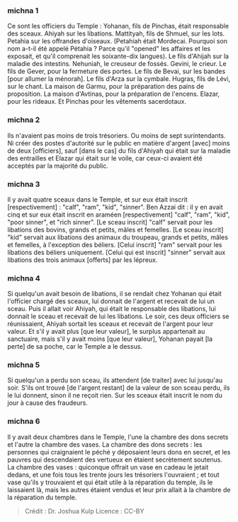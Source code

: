 
### michna 1
Ce sont les officiers du Temple : Yohanan, fils de Pinchas, était responsable des sceaux. Ahiyah sur les libations. Mattityah, fils de Shmuel, sur les lots. Petahia sur les offrandes d'oiseaux. (Petahiah était Mordecai. Pourquoi son nom a-t-il été appelé Pétahia ? Parce qu'il "opened" les affaires et les exposait, et qu'il comprenait les soixante-dix langues). Le fils d'Ahijah sur la maladie des intestins. Nehuniah, le creuseur de fossés. Gevini, le crieur. Le fils de Gever, pour la fermeture des portes. Le fils de Bevai, sur les bandes [pour allumer la ménorah]. Le fils d'Arza sur la cymbale. Hugras, fils de Lévi, sur le chant. La maison de Garmu, pour la préparation des pains de proposition. La maison d'Avtinas, pour la préparation de l'encens. Elazar, pour les rideaux. Et Pinchas pour les vêtements sacerdotaux.

### michna 2
Ils n'avaient pas moins de trois trésoriers. Ou moins de sept surintendants. Ni créer des postes d'autorité sur le public en matière d'argent [avec] moins de deux [officiers], sauf [dans le cas] du fils d'Ahiyah qui était sur la maladie des entrailles et Elazar qui était sur le voile, car ceux-ci avaient été acceptés par la majorité du public.

### michna 3
Il y avait quatre sceaux dans le Temple, et sur eux était inscrit [respectivement] : "calf", "ram", "kid", "sinner". Ben Azzai dit : il y en avait cinq et sur eux était inscrit en araméen [respectivement] "calf", "ram", "kid", "poor sinner", et "rich sinner". [Le sceau inscrit] "calf" servait pour les libations des bovins, grands et petits, mâles et femelles. [Le sceau inscrit] "kid" servait aux libations des animaux du troupeau, grands et petits, mâles et femelles, à l'exception des béliers. [Celui inscrit] "ram" servait pour les libations des béliers uniquement. [Celui qui est inscrit] "sinner" servait aux libations des trois animaux [offerts] par les lépreux.

### michna 4
Si quelqu'un avait besoin de libations, il se rendait chez Yohanan qui était l'officier chargé des sceaux, lui donnait de l'argent et recevait de lui un sceau. Puis il allait voir Ahiyah, qui était le responsable des libations, lui donnait le sceau et recevait de lui les libations. Le soir, ces deux officiers se réunissaient, Ahiyah sortait les sceaux et recevait de l'argent pour leur valeur. Et s'il y avait plus [que leur valeur], le surplus appartenait au sanctuaire, mais s'il y avait moins [que leur valeur], Yohanan payait [la perte] de sa poche, car le Temple a le dessus.

### michna 5
Si quelqu'un a perdu son sceau, ils attendent [de traiter] avec lui jusqu'au soir. S'ils ont trouvé [de l'argent restant] de la valeur de son sceau perdu, ils le lui donnent, sinon il ne reçoit rien. Sur les sceaux était inscrit le nom du jour à cause des fraudeurs.

### michna 6
Il y avait deux chambres dans le Temple, l'une la chambre des dons secrets et l'autre la chambre des vases. La chambre des dons secrets : les personnes qui craignaient le péché y déposaient leurs dons en secret, et les pauvres qui descendaient des vertueux en étaient secrètement soutenus. La chambre des vases : quiconque offrait un vase en cadeau le jetait dedans, et une fois tous les trente jours les trésoriers l'ouvraient ; et tout vase qu'ils y trouvaient et qui était utile à la réparation du temple, ils le laissaient là, mais les autres étaient vendus et leur prix allait à la chambre de la réparation du temple.

>Crédit : Dr. Joshua Kulp
>Licence : CC-BY